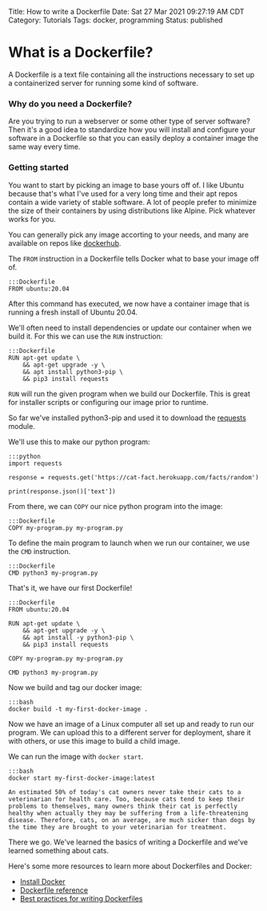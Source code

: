 Title: How to write a Dockerfile
Date: Sat 27 Mar 2021 09:27:19 AM CDT
Category: Tutorials
Tags: docker, programming
Status: published

# What is a Dockerfile?

A Dockerfile is a text file containing all the instructions necessary to set up a containerized server for running some kind of software.

### Why do you need a Dockerfile?

Are you trying to run a webserver or some other type of server software? Then it's a good idea to standardize how you will install and configure your software in a Dockerfile so that you can easily deploy a container image the same way every time.

### Getting started

You want to start by picking an image to base yours off of. I like Ubuntu because that's what I've used for a very long time and their apt repos contain a wide variety of stable software. A lot of people prefer to minimize the size of their containers by using distributions like Alpine. Pick whatever works for you.

You can generally pick any image accorting to your needs, and many are available on repos like [dockerhub](https://hub.docker.com/search?q=&type=image). 

The `FROM` instruction in a Dockerfile tells Docker what to base your image off of. 

```
:::Dockerfile
FROM ubuntu:20.04
```

After this command has executed, we now have a container image that is running a fresh install of Ubuntu 20.04.

We'll often need to install dependencies or update our container when we build it. For this we can use the `RUN` instruction:

```
:::Dockerfile
RUN apt-get update \
    && apt-get upgrade -y \
    && apt install python3-pip \
    && pip3 install requests
```

`RUN` will run the given program when we build our Dockerfile. This is great for installer scripts or configuring our image prior to runtime. 

So far we've installed python3-pip and used it to download the [requests](https://2.python-requests.org/en/master/) module.

We'll use this to make our python program:

```
:::python
import requests

response = requests.get('https://cat-fact.herokuapp.com/facts/random')

print(response.json()['text'])
```

From there, we can `COPY` our nice python program into the image:

```
:::Dockerfile
COPY my-program.py my-program.py
```

To define the main program to launch when we run our container, we use the `CMD` instruction.

```
:::Dockerfile
CMD python3 my-program.py
```

That's it, we have our first Dockerfile!

```
:::Dockerfile
FROM ubuntu:20.04

RUN apt-get update \
    && apt-get upgrade -y \
    && apt install -y python3-pip \
    && pip3 install requests

COPY my-program.py my-program.py

CMD python3 my-program.py
```

Now we build and tag our docker image:
```
:::bash
docker build -t my-first-docker-image .
```

Now we have an image of a Linux computer all set up and ready to run our program. We can upload this to a different server for deployment, share it with others, or use this image to build a child image.

We can run the image with `docker start`.

```
:::bash
docker start my-first-docker-image:latest

An estimated 50% of today's cat owners never take their cats to a veterinarian for health care. Too, because cats tend to keep their problems to themselves, many owners think their cat is perfectly healthy when actually they may be suffering from a life-threatening disease. Therefore, cats, on an average, are much sicker than dogs by the time they are brought to your veterinarian for treatment.
```

There we go. We've learned the basics of writing a Dockerfile and we've learned something about cats.

Here's some more resources to learn more about Dockerfiles and Docker:

* [Install Docker](https://docs.docker.com/get-docker/)
* [Dockerfile reference](https://docs.docker.com/engine/reference/builder/)
* [Best practices for writing Dockerfiles](https://docs.docker.com/develop/develop-images/dockerfile_best-practices/)

